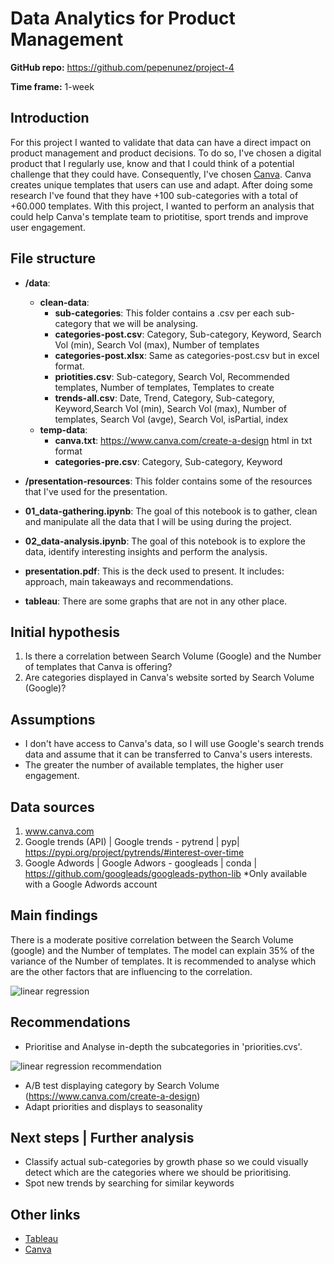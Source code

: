 # Data Analytics for Product Management

**GitHub repo:** https://github.com/pepenunez/project-4

**Time frame:** 1-week

## Introduction

For this project I wanted to validate that data can have a direct impact on product management and product decisions. To do so, I've chosen a digital product that I regularly use, know and that I could think of a potential challenge that they could have. Consequently, I've chosen [Canva](www.canva.com). Canva creates unique templates that users can use and adapt. After doing some research I've found that they have +100 sub-categories with a total of +60.000 templates. With this project, I wanted to perform an analysis that could help Canva's template team to priotitise, sport trends and improve user engagement.

## File structure

- **/data**:
  - **clean-data**:
    - **sub-categories**: This folder contains a .csv per each sub-category that we will be analysing.
    - **categories-post.csv**: Category, Sub-category, Keyword, Search Vol (min), Search Vol (max), Number of templates
    - **categories-post.xlsx**: Same as categories-post.csv but in excel format.
    - **priotities.csv**: Sub-category, Search Vol, Recommended templates, Number of templates, Templates to create
    - **trends-all.csv**: Date, Trend, Category, Sub-category, Keyword,Search Vol (min), Search Vol (max), Number of templates, Search Vol (avge), Search Vol, isPartial, index
  - **temp-data**:
    - **canva.txt**: https://www.canva.com/create-a-design html in txt format
    - **categories-pre.csv**: Category, Sub-category, Keyword
- **/presentation-resources**: This folder contains some of the resources that I've used for the presentation.

- **01_data-gathering.ipynb**: The goal of this notebook is to gather, clean and manipulate all the data that I will be using during the project.
- **02_data-analysis.ipynb**: The goal of this notebook is to explore the data, identify interesting insights and perform the analysis.
- **presentation.pdf**: This is the deck used to present. It includes: approach, main takeaways and recommendations.
- **tableau**: There are some graphs that are not in any other place. 

## Initial hypothesis

1. Is there a correlation between Search Volume (Google) and the Number of templates that Canva is offering?
2. Are categories displayed in Canva's website sorted by Search Volume (Google)?

## Assumptions

- I don't have access to Canva's data, so I will use Google's search trends data and assume that it can be transferred to Canva's users interests.
- The greater the number of available templates, the higher user engagement.

## Data sources

1. www.canva.com
2. Google trends (API) | Google trends - pytrend | pyp|  https://pypi.org/project/pytrends/#interest-over-time
3. Google Adwords | Google Adwors - googleads | conda | https://github.com/googleads/googleads-python-lib *Only available with a Google Adwords account

## Main findings

There is a moderate positive correlation between the Search Volume (google) and the Number of templates. The model can explain 35% of the variance of the Number of templates. It is recommended to analyse which are the other factors that are influencing to the correlation. 

![linear regression](https://github.com/pepenunez/project-4/blob/master/Presentation-resources/linear-regression.png)

## Recommendations

- Prioritise and Analyse in-depth the subcategories in 'priorities.cvs'.  

![linear regression recommendation](https://github.com/pepenunez/project-4/blob/master/Presentation-resources/linear-regression-recommendation.png)

- A/B test displaying category by Search Volume (https://www.canva.com/create-a-design)
- Adapt priorities and displays to seasonality 

## Next steps | Further analysis

- Classify actual sub-categories by growth phase so we could visually detect which are the categories where we should be prioritising.
- Spot new trends by searching for similar keywords  

## Other links

- [Tableau](https://public.tableau.com/profile/pepenunez#!/vizhome/UsingDatainProductManagement/SearchVolumebyCategory)
- [Canva](https://www.canva.com/create-a-design)
